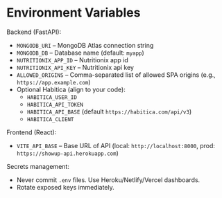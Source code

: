 # Environment Variables

Backend (FastAPI):
- `MONGODB_URI` – MongoDB Atlas connection string
- `MONGODB_DB` – Database name (default: `myapp`)
- `NUTRITIONIX_APP_ID` – Nutritionix app id
- `NUTRITIONIX_API_KEY` – Nutritionix api key
- `ALLOWED_ORIGINS` – Comma-separated list of allowed SPA origins (e.g., `https://app.example.com`)
- Optional Habitica (align to your code):
  - `HABITICA_USER_ID`
  - `HABITICA_API_TOKEN`
  - `HABITICA_API_BASE` (default `https://habitica.com/api/v3`)
  - `HABITICA_CLIENT`

Frontend (React):
- `VITE_API_BASE` – Base URL of API (local: `http://localhost:8000`, prod: `https://showup-api.herokuapp.com`)

Secrets management:
- Never commit `.env` files. Use Heroku/Netlify/Vercel dashboards.
- Rotate exposed keys immediately.
